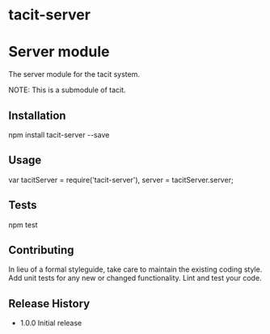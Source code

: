 # tacit-server

Server module
==================

The server module for the tacit system.

NOTE: This is a submodule of tacit.

## Installation

  npm install tacit-server --save

## Usage

  var tacitServer = require('tacit-server'),
      server = tacitServer.server;

## Tests

  npm test

## Contributing

In lieu of a formal styleguide, take care to maintain the existing coding style.
Add unit tests for any new or changed functionality. Lint and test your code.

## Release History

* 1.0.0 Initial release

